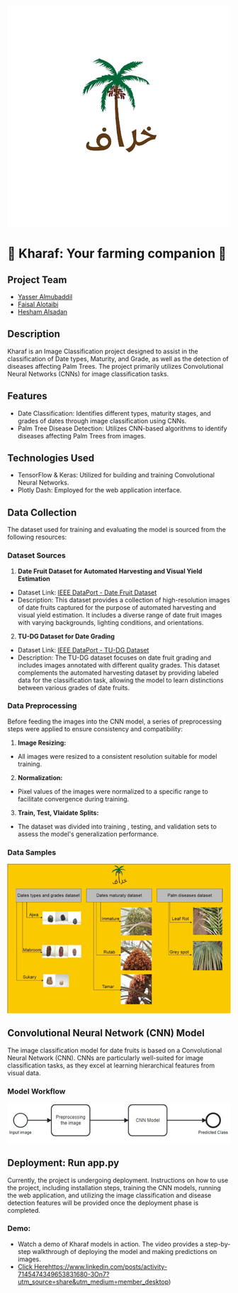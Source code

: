 
![Kharaf](KharafLogo.png)


# 🌴 Kharaf: Your farming companion 🌴
## Project Team
- [Yasser Almubaddil](https://www.linkedin.com/in/yasser-almubaddil/)
- [Faisal Alotaibi](https://www.linkedin.com/in/faisal-z-al-etaibi-4217a41ba/)
- [Hesham Alsadan ](https://www.linkedin.com/in/hesham-alsadan/)
## Description
Kharaf is an Image Classification project designed to assist in the classification of Date types, Maturity, and Grade, as well as the detection of diseases affecting Palm Trees. The project primarily utilizes Convolutional Neural Networks (CNNs) for image classification tasks.

## Features
- Date Classification: Identifies different types, maturity stages, and grades of dates through image classification using CNNs.
- Palm Tree Disease Detection: Utilizes CNN-based algorithms to identify diseases affecting Palm Trees from images.

## Technologies Used
- TensorFlow & Keras: Utilized for building and training Convolutional Neural Networks.
- Plotly Dash: Employed for the web application interface.

## Data Collection
The dataset used for training and evaluating the model is sourced from the following resources:
### Dataset Sources

1. **Date Fruit Dataset for Automated Harvesting and Visual Yield Estimation**

- Dataset Link: [ IEEE DataPort - Date Fruit Dataset ](https://ieee-dataport.org/open-access/date-fruit-dataset-automated-harvesting-and-visual-yield-estimation)
- Description: This dataset provides a collection of high-resolution images of date fruits captured for the purpose of automated harvesting and visual yield estimation. It includes a diverse range of date fruit images with varying backgrounds, lighting conditions, and orientations.

2. **TU-DG Dataset for Date Grading**
- Dataset Link: [IEEE DataPort - TU-DG Dataset](https://ieee-dataport.org/open-access/tu-dg-dataset-date-grading)
- Description: The TU-DG dataset focuses on date fruit grading and includes images annotated with different quality grades. This dataset complements the automated harvesting dataset by providing labeled data for the classification task, allowing the model to learn distinctions between various grades of date fruits.

### Data Preprocessing
Before feeding the images into the CNN model, a series of preprocessing steps were applied to ensure consistency and compatibility:

1. **Image Resizing:**
- All images were resized to a consistent resolution suitable for model training.
2. **Normalization:**
- Pixel values of the images were normalized to a specific range to facilitate convergence during training.

3. **Train, Test, Vlaidate Splits:**

- The dataset was divided into training , testing, and validation sets to assess the model's generalization performance.

### Data Samples
![Data samples](DataSamples.png)
## Convolutional Neural Network (CNN) Model
The image classification model for date fruits is based on a Convolutional Neural Network (CNN). CNNs are particularly well-suited for image classification tasks, as they excel at learning hierarchical features from visual data.

### Model Workflow
![Kharaf Model Work flow](KharafModelWorkflow.png)

## Deployment: Run app.py
Currently, the project is undergoing deployment. Instructions on how to use the project, including installation steps, training the CNN models, running the web application, and utilizing the image classification and disease detection features will be provided once the deployment phase is completed.
### Demo:
- Watch a demo of Kharaf models in action. The video provides a step-by-step walkthrough of deploying the model and making predictions on images.
- [Click Here](https://www.linkedin.com/posts/activity-7145474349653831680-3On7?utm_source=share&utm_medium=member_desktop)https://www.linkedin.com/posts/activity-7145474349653831680-3On7?utm_source=share&utm_medium=member_desktop)

